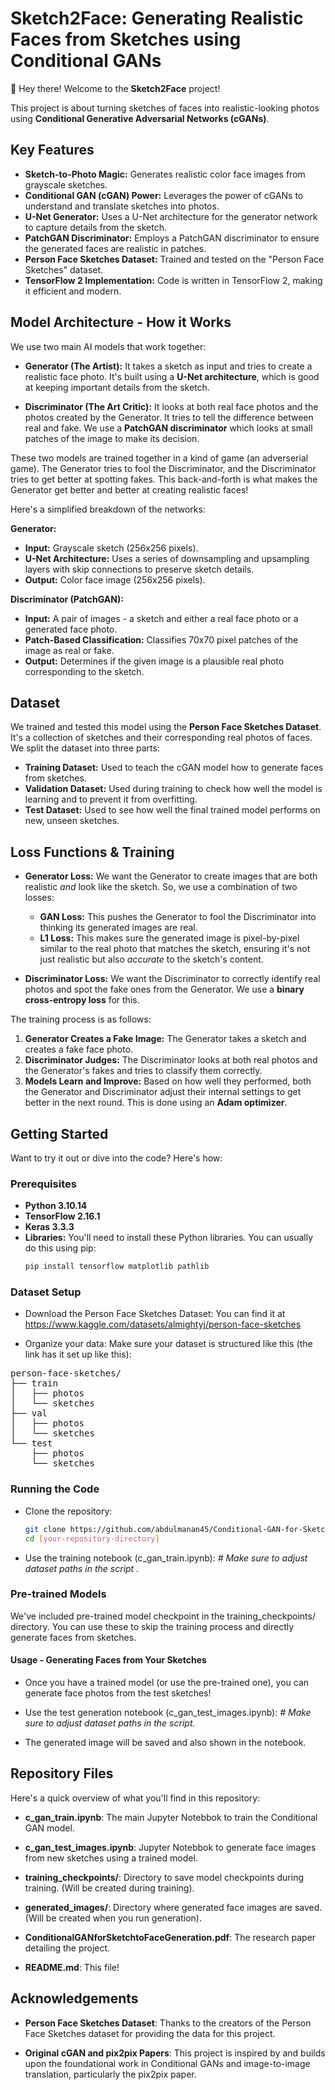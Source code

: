 # Sketch2Face: Generating Realistic Faces from Sketches using Conditional GANs

👋 Hey there! Welcome to the **Sketch2Face** project!

This project is about turning sketches of faces into realistic-looking photos using **Conditional Generative Adversarial Networks (cGANs)**.


## Key Features

* **Sketch-to-Photo Magic:**  Generates realistic color face images from grayscale sketches.
* **Conditional GAN (cGAN) Power:** Leverages the power of cGANs to understand and translate sketches into photos.
* **U-Net Generator:** Uses a U-Net architecture for the generator network to capture details from the sketch.
* **PatchGAN Discriminator:** Employs a PatchGAN discriminator to ensure the generated faces are realistic in patches.
* **Person Face Sketches Dataset:** Trained and tested on the "Person Face Sketches" dataset.
* **TensorFlow 2 Implementation:** Code is written in TensorFlow 2, making it efficient and modern.

## Model Architecture - How it Works

We use two main AI models that work together:

* **Generator (The Artist):** It takes a sketch as input and tries to create a realistic face photo. It's built using a **U-Net architecture**, which is good at keeping important details from the sketch.

* **Discriminator (The Art Critic):** It looks at both real face photos and the photos created by the Generator. It tries to tell the difference between real and fake. We use a **PatchGAN discriminator** which looks at small patches of the image to make its decision.

These two models are trained together in a kind of game (an adverserial game). The Generator tries to fool the Discriminator, and the Discriminator tries to get better at spotting fakes. This back-and-forth is what makes the Generator get better and better at creating realistic faces!

Here's a simplified breakdown of the networks:

**Generator:**

* **Input:** Grayscale sketch (256x256 pixels).
* **U-Net Architecture:**  Uses a series of downsampling and upsampling layers with skip connections to preserve sketch details.
* **Output:** Color face image (256x256 pixels).

**Discriminator (PatchGAN):**

* **Input:**  A pair of images - a sketch and either a real face photo or a generated face photo.
* **Patch-Based Classification:**  Classifies 70x70 pixel patches of the image as real or fake.
* **Output:**  Determines if the given image is a plausible real photo corresponding to the sketch.

## Dataset

We trained and tested this model using the **Person Face Sketches Dataset**.  It's a collection of sketches and their corresponding real photos of faces. We split the dataset into three parts:

* **Training Dataset:** Used to teach the cGAN model how to generate faces from sketches.
* **Validation Dataset:**  Used during training to check how well the model is learning and to prevent it from overfitting.
* **Test Dataset:** Used to see how well the final trained model performs on new, unseen sketches.

## Loss Functions & Training

* **Generator Loss:**  We want the Generator to create images that are both realistic *and* look like the sketch. So, we use a combination of two losses:
    * **GAN Loss:**  This pushes the Generator to fool the Discriminator into thinking its generated images are real.
    * **L1 Loss:** This makes sure the generated image is pixel-by-pixel similar to the real photo that matches the sketch, ensuring it's not just realistic but also *accurate* to the sketch's content.

* **Discriminator Loss:** We want the Discriminator to correctly identify real photos and spot the fake ones from the Generator.  We use a **binary cross-entropy loss** for this.

The training process is as follows:

1. **Generator Creates a Fake Image:** The Generator takes a sketch and creates a fake face photo.
2. **Discriminator Judges:** The Discriminator looks at both real photos and the Generator's fakes and tries to classify them correctly.
3. **Models Learn and Improve:** Based on how well they performed, both the Generator and Discriminator adjust their internal settings to get better in the next round.  This is done using an **Adam optimizer**.

## Getting Started

Want to try it out or dive into the code? Here's how:

### Prerequisites


* **Python 3.10.14**
* **TensorFlow 2.16.1**
* **Keras 3.3.3**
* **Libraries:**  You'll need to install these Python libraries. You can usually do this using pip:
   ```bash
   pip install tensorflow matplotlib pathlib
   
 
### Dataset Setup

   * Download the Person Face Sketches Dataset: You can find it at https://www.kaggle.com/datasets/almightyj/person-face-sketches

 * Organize your data: Make sure your dataset is structured like this (the link has it set up like this):
<pre>
person-face-sketches/
├── train
│   ├── photos
│   └── sketches
├── val
│   ├── photos
│   └── sketches
└── test
    ├── photos
    └── sketches
</pre>

### Running the Code

* Clone the repository:
    ```bash
    git clone https://github.com/abdulmanan45/Conditional-GAN-for-Sketch-to-Face-Generation
    cd [your-repository-directory]


* Use the training notebook (c_gan_train.ipynb):
    <i> # Make sure to adjust dataset paths in the script .</i>

### Pre-trained Models


We've included pre-trained model checkpoint in the training_checkpoints/ directory. You can use these to skip the training process and directly generate faces from sketches.
#### Usage - Generating Faces from Your Sketches

* Once you have a trained model (or use the pre-trained one), you can generate face photos from the test sketches!

* Use the test generation notebook (c_gan_test_images.ipynb):
 <i> # Make sure to adjust dataset paths in the script.</i>
        

* The generated image will be saved and also shown in the notebook.

## Repository Files

Here's a quick overview of what you'll find in this repository:

* **c_gan_train.ipynb**: The main Jupyter Notebbok to train the Conditional GAN model.

*    **c_gan_test_images.ipynb**: Jupyter Notebbok to generate face images from new sketches using a trained model.

 *   **training_checkpoints/**: Directory to save model checkpoints during training. (Will be created during training).

 *   **generated_images/**: Directory where generated face images are saved. (Will be created when you run generation).

  *  **ConditionalGANforSketchtoFaceGeneration.pdf**: The research paper detailing the project.

   * **README.md**: This file!

## Acknowledgements

* **Person Face Sketches Dataset**: Thanks to the creators of the Person Face Sketches dataset for providing the data for this project.

* **Original cGAN and pix2pix Papers**: This project is inspired by and builds upon the foundational work in Conditional GANs and image-to-image translation, particularly the pix2pix paper.

